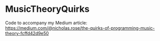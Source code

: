 # MusicTheoryQuirks

Code to accompany my Medium article:
https://medium.com/@nicholas.rose/the-quirks-of-programming-music-theory-fcffd42d9e50
